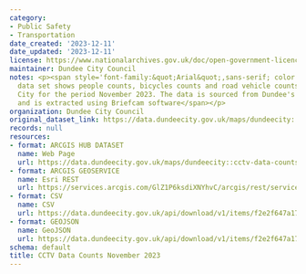 ```yaml
---
category:
- Public Safety
- Transportation
date_created: '2023-12-11'
date_updated: '2023-12-11'
license: https://www.nationalarchives.gov.uk/doc/open-government-licence/version/3/
maintainer: Dundee City Council
notes: <p><span style='font-family:&quot;Arial&quot;,sans-serif; color:#4C4C4C; background:white;'>This
  data set shows people counts, bicycles counts and road vehicle counts in Dundee
  City for the period November 2023. The data is sourced from Dundee's CCTV Cameras
  and is extracted using Briefcam software</span></p>
organization: Dundee City Council
original_dataset_link: https://data.dundeecity.gov.uk/maps/dundeecity::cctv-data-counts-november-2023
records: null
resources:
- format: ARCGIS HUB DATASET
  name: Web Page
  url: https://data.dundeecity.gov.uk/maps/dundeecity::cctv-data-counts-november-2023
- format: ARCGIS GEOSERVICE
  name: Esri REST
  url: https://services.arcgis.com/GlZ1P6ksdiXNYhvC/arcgis/rest/services/CCTV_Data_Counts_November_2023/FeatureServer/0
- format: CSV
  name: CSV
  url: https://data.dundeecity.gov.uk/api/download/v1/items/f2e2f647a17240da995d16c8b3a4e572/csv?layers=0
- format: GEOJSON
  name: GeoJSON
  url: https://data.dundeecity.gov.uk/api/download/v1/items/f2e2f647a17240da995d16c8b3a4e572/geojson?layers=0
schema: default
title: CCTV Data Counts November 2023
---
```

